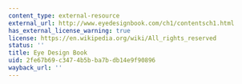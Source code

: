 ```yaml
---
content_type: external-resource
external_url: http://www.eyedesignbook.com/ch1/contentsch1.html
has_external_license_warning: true
license: https://en.wikipedia.org/wiki/All_rights_reserved
status: ''
title: Eye Design Book
uid: 2fe67b69-c347-4b5b-ba7b-db14e9f90896
wayback_url: ''
---
```

